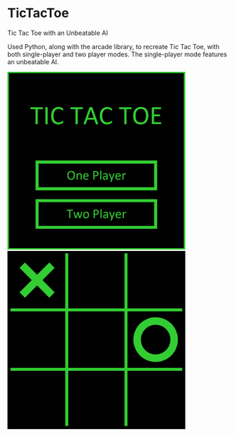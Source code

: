 # TicTacToe
Tic Tac Toe with an Unbeatable AI

Used Python, along with the arcade library, to recreate Tic Tac Toe, with both single-player and two player modes. The single-player mode features an unbeatable AI.

<img src="images/screenshot.PNG" width=400> <img src="images/screenshot2.PNG" width=400>
